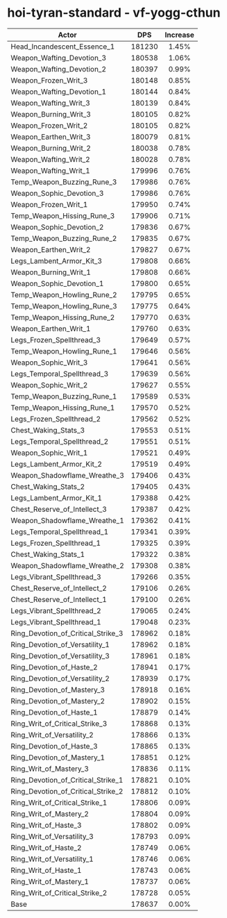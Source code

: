 # hoi-tyran-standard - vf-yogg-cthun
| Actor | DPS | Increase |
|---|:---:|:---:|
|Head_Incandescent_Essence_1|181230|1.45%|
|Weapon_Wafting_Devotion_3|180538|1.06%|
|Weapon_Wafting_Devotion_2|180397|0.99%|
|Weapon_Frozen_Writ_3|180148|0.85%|
|Weapon_Wafting_Devotion_1|180144|0.84%|
|Weapon_Wafting_Writ_3|180139|0.84%|
|Weapon_Burning_Writ_3|180105|0.82%|
|Weapon_Frozen_Writ_2|180105|0.82%|
|Weapon_Earthen_Writ_3|180079|0.81%|
|Weapon_Burning_Writ_2|180038|0.78%|
|Weapon_Wafting_Writ_2|180028|0.78%|
|Weapon_Wafting_Writ_1|179996|0.76%|
|Temp_Weapon_Buzzing_Rune_3|179986|0.76%|
|Weapon_Sophic_Devotion_3|179986|0.76%|
|Weapon_Frozen_Writ_1|179950|0.74%|
|Temp_Weapon_Hissing_Rune_3|179906|0.71%|
|Weapon_Sophic_Devotion_2|179836|0.67%|
|Temp_Weapon_Buzzing_Rune_2|179835|0.67%|
|Weapon_Earthen_Writ_2|179827|0.67%|
|Legs_Lambent_Armor_Kit_3|179808|0.66%|
|Weapon_Burning_Writ_1|179808|0.66%|
|Weapon_Sophic_Devotion_1|179800|0.65%|
|Temp_Weapon_Howling_Rune_2|179795|0.65%|
|Temp_Weapon_Howling_Rune_3|179775|0.64%|
|Temp_Weapon_Hissing_Rune_2|179770|0.63%|
|Weapon_Earthen_Writ_1|179760|0.63%|
|Legs_Frozen_Spellthread_3|179649|0.57%|
|Temp_Weapon_Howling_Rune_1|179646|0.56%|
|Weapon_Sophic_Writ_3|179641|0.56%|
|Legs_Temporal_Spellthread_3|179639|0.56%|
|Weapon_Sophic_Writ_2|179627|0.55%|
|Temp_Weapon_Buzzing_Rune_1|179589|0.53%|
|Temp_Weapon_Hissing_Rune_1|179570|0.52%|
|Legs_Frozen_Spellthread_2|179562|0.52%|
|Chest_Waking_Stats_3|179553|0.51%|
|Legs_Temporal_Spellthread_2|179551|0.51%|
|Weapon_Sophic_Writ_1|179521|0.49%|
|Legs_Lambent_Armor_Kit_2|179519|0.49%|
|Weapon_Shadowflame_Wreathe_3|179406|0.43%|
|Chest_Waking_Stats_2|179405|0.43%|
|Legs_Lambent_Armor_Kit_1|179388|0.42%|
|Chest_Reserve_of_Intellect_3|179387|0.42%|
|Weapon_Shadowflame_Wreathe_1|179362|0.41%|
|Legs_Temporal_Spellthread_1|179341|0.39%|
|Legs_Frozen_Spellthread_1|179325|0.39%|
|Chest_Waking_Stats_1|179322|0.38%|
|Weapon_Shadowflame_Wreathe_2|179308|0.38%|
|Legs_Vibrant_Spellthread_3|179266|0.35%|
|Chest_Reserve_of_Intellect_2|179106|0.26%|
|Chest_Reserve_of_Intellect_1|179100|0.26%|
|Legs_Vibrant_Spellthread_2|179065|0.24%|
|Legs_Vibrant_Spellthread_1|179048|0.23%|
|Ring_Devotion_of_Critical_Strike_3|178962|0.18%|
|Ring_Devotion_of_Versatility_1|178962|0.18%|
|Ring_Devotion_of_Versatility_3|178961|0.18%|
|Ring_Devotion_of_Haste_2|178941|0.17%|
|Ring_Devotion_of_Versatility_2|178939|0.17%|
|Ring_Devotion_of_Mastery_3|178918|0.16%|
|Ring_Devotion_of_Mastery_2|178902|0.15%|
|Ring_Devotion_of_Haste_1|178879|0.14%|
|Ring_Writ_of_Critical_Strike_3|178868|0.13%|
|Ring_Writ_of_Versatility_2|178866|0.13%|
|Ring_Devotion_of_Haste_3|178865|0.13%|
|Ring_Devotion_of_Mastery_1|178851|0.12%|
|Ring_Writ_of_Mastery_3|178836|0.11%|
|Ring_Devotion_of_Critical_Strike_1|178821|0.10%|
|Ring_Devotion_of_Critical_Strike_2|178812|0.10%|
|Ring_Writ_of_Critical_Strike_1|178806|0.09%|
|Ring_Writ_of_Mastery_2|178804|0.09%|
|Ring_Writ_of_Haste_3|178802|0.09%|
|Ring_Writ_of_Versatility_3|178793|0.09%|
|Ring_Writ_of_Haste_2|178749|0.06%|
|Ring_Writ_of_Versatility_1|178746|0.06%|
|Ring_Writ_of_Haste_1|178743|0.06%|
|Ring_Writ_of_Mastery_1|178737|0.06%|
|Ring_Writ_of_Critical_Strike_2|178728|0.05%|
|Base|178637|0.00%|
